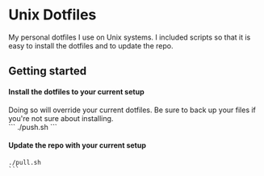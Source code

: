 # Unix Dotfiles
My personal dotfiles I use on Unix systems. I included scripts so that it is easy to
install the dotfiles and to update the repo.

## Getting started
#### Install the dotfiles to your current setup
<aside class="notice">
Doing so will override your current dotfiles. Be sure to back up your files if you're not sure about installing.
</aside>
```
./push.sh
```

#### Update the repo with your current setup
````
./pull.sh
```

